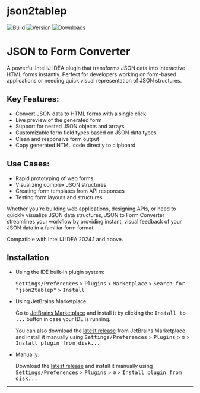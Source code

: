 # json2tablep

![Build](https://github.com/seanwang2008/json2tablep/workflows/Build/badge.svg)
[![Version](https://img.shields.io/jetbrains/plugin/v/MARKETPLACE_ID.svg)](https://plugins.jetbrains.com/plugin/MARKETPLACE_ID)
[![Downloads](https://img.shields.io/jetbrains/plugin/d/MARKETPLACE_ID.svg)](https://plugins.jetbrains.com/plugin/MARKETPLACE_ID)

<!-- Plugin description -->
# JSON to Form Converter

A powerful IntelliJ IDEA plugin that transforms JSON data into interactive HTML forms instantly. Perfect for developers working on form-based applications or needing quick visual representation of JSON structures.

## Key Features:
- Convert JSON data to HTML forms with a single click
- Live preview of the generated form
- Support for nested JSON objects and arrays
- Customizable form field types based on JSON data types
- Clean and responsive form output
- Copy generated HTML code directly to clipboard

## Use Cases:
- Rapid prototyping of web forms
- Visualizing complex JSON structures
- Creating form templates from API responses
- Testing form layouts and structures

Whether you're building web applications, designing APIs, or need to quickly visualize JSON data structures, JSON to Form Converter streamlines your workflow by providing instant, visual feedback of your JSON data in a familiar form format.

Compatible with IntelliJ IDEA 2024.1 and above. 
<!-- Plugin description end -->

## Installation

- Using the IDE built-in plugin system:
  
  <kbd>Settings/Preferences</kbd> > <kbd>Plugins</kbd> > <kbd>Marketplace</kbd> > <kbd>Search for "json2tablep"</kbd> >
  <kbd>Install</kbd>
  
- Using JetBrains Marketplace:

  Go to [JetBrains Marketplace](https://plugins.jetbrains.com/plugin/MARKETPLACE_ID) and install it by clicking the <kbd>Install to ...</kbd> button in case your IDE is running.

  You can also download the [latest release](https://plugins.jetbrains.com/plugin/MARKETPLACE_ID/versions) from JetBrains Marketplace and install it manually using
  <kbd>Settings/Preferences</kbd> > <kbd>Plugins</kbd> > <kbd>⚙️</kbd> > <kbd>Install plugin from disk...</kbd>

- Manually:

  Download the [latest release](https://github.com/seanwang2008/json2tablep/releases/latest) and install it manually using
  <kbd>Settings/Preferences</kbd> > <kbd>Plugins</kbd> > <kbd>⚙️</kbd> > <kbd>Install plugin from disk...</kbd>


---
